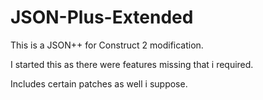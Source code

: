 # JSON-Plus-Extended
This is a JSON++ for Construct 2 modification.

I started this as there were features missing that i required.

Includes certain patches as well i suppose.